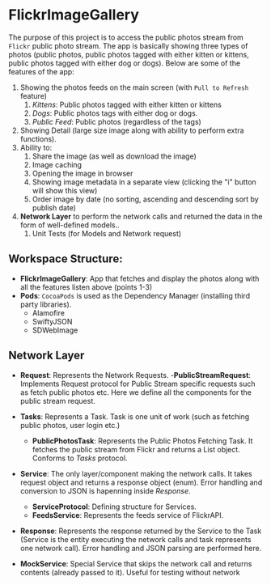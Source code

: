 # FlickrImageGallery
The purpose of this project is to access the public photos stream from `Flickr` public photo stream. The app is basically showing three types of photos (public photos, public photos tagged with either kitten or kittens, public photos tagged with either dog or dogs). Below are some of the features of the app:
1. Showing the photos feeds on the main screen (with `Pull to Refresh` feature)
    1. *Kittens*: Public photos tagged with either kitten or kittens
    2. *Dogs*: Public photos tags with either dog or dogs.
    3. *Public Feed*: Public photos (regardless of the tags)
2. Showing Detail (large size image along with ability to perform extra functions).
3. Ability to:
   1. Share the image (as well as download the image)
   2. Image caching
   3. Opening the image in browser
   4. Showing image metadata in a separate view (clicking the "i" button will show this view)
   5. Order image by date (no sorting, ascending and descending sort by publish date)
4. **Network Layer** to perform the network calls and returned the data in the form of well-defined models..
   1. Unit Tests (for Models and Network request)

## Workspace Structure:
- **FlickrImageGallery**: App that fetches and display the photos along with all the features listen above (points 1-3)
- **Pods**: `CocoaPods` is used as the Dependency Manager (installing third party libraries).
    - Alamofire
    - SwiftyJSON
    - SDWebImage


## Network Layer
- **Request**: Represents the Network Requests.
   -**PublicStreamRequest**: Implements Request protocol for Public Stream specific requests such as fetch public photos etc. Here we define all the components for the public stream request.
- **Tasks**: Represents a Task. Task is one unit of work (such as fetching public photos, user login etc.)
   - **PublicPhotosTask**: Represents the Public Photos Fetching Task. It fetches the public stream from Flickr and returns a List object. Conforms to *Tasks* protocol.
- **Service**: The only layer/component making the network calls. It takes request object and returns a response object (enum). Error handling and conversion to JSON is hapenning inside *Response*.
  - **ServiceProtocol**: Defining structure for Services.
  - **FeedsService**: Represents the feeds service of FlickrAPI.
- **Response**: Represents the response returned by the Service to the Task (Service is the entity executing the network calls and task represents one network call). Error handling and JSON parsing are performed here.

- **MockService**: Special Service that skips the network call and returns contents (already passed to it). Useful for testing without network
